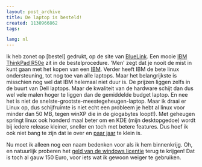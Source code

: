 ```yaml
---
layout: post_archive
title: De laptop is besteld!
created: 1130966862
tags:

lang: nl
---
```

Ik heb zonet op [bestel] gedrukt, op de site van [BlueLink](http://www.bluelink.nl/). Een mooie [IBM  ThinkPad R50e](http://www5.pc.ibm.com/europe/products.nsf/$wwwPartNumLookup/_UR0BWxx?OpenDocument) zit in de bestelprocedure. 'Men' zegt dat je nooit de mist in kunt gaan met het kopen van een [IBM](http://nl.wikipedia.org/wiki/IBM). Verder heeft IBM de bete linux ondersteuning, tot nog toe van alle laptops. Maar het belangrijkste is misschien nog wel dat IBM helemaal niet duur is. De prijzen liggen zelfs in de buurt van Dell laptops. Maar de kwaliteit van de hardware schijt dan dus wel vele malen hoger te liggen dan de gemiddelde budget laptop. En nee het is niet de snelste-grootste-meestegeheugen-laptop. Maar ik draai er Linux op, dus schijfruimte is niet echt een probleem je hebt al linux voor minder dan 50 MB, tegen winXP die in de giogabytes loopt!). Met geheugen springt linux ook honderd maal beter om en KDE (mijn desktopgedoe) wordt bij iedere release kleiner, sneller en toch met betere features. Dus hoef ik ook niet bang te zijn dat ie over en [paar jaar](http://www.webwereld.nl/articles/37222/lonhorn+specificaties) te klein is.

Nu moet ik alleen nog een naam bedenken voor als ik hem binnenkrijg. Oh, en natuurlijk proberen het [geld van de windows licentie](http://www.linuxjournal.com/article/7040) terug te krijgen! Dat is toch al gauw 150 Euro, voor iets wat ik gewoon weiger te gebruiken. 
